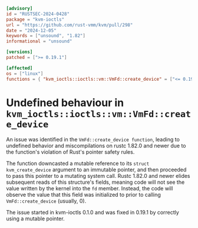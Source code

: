 ```toml
[advisory]
id = "RUSTSEC-2024-0428"
package = "kvm-ioctls"
url = "https://github.com/rust-vmm/kvm/pull/298"
date = "2024-12-05"
keywords = ["unsound", "1.82"]
informational = "unsound"

[versions]
patched = [">= 0.19.1"]

[affected]
os = ["linux"]
functions = { "kvm_ioctls::ioctls::vm::VmFd::create_device" = ["<= 0.19.0"] }
```

# Undefined behaviour in `kvm_ioctls::ioctls::vm::VmFd::create_device`

An issue was identified in the `VmFd::create_device function`, leading to undefined behavior and miscompilations on rustc 1.82.0 and newer due to the function's violation of Rust's pointer safety rules.

The function downcasted a mutable reference to its `struct kvm_create_device` argument to an immutable pointer, and then proceeded to pass this pointer to a mutating system call. Rustc 1.82.0 and newer elides subsequent reads of this structure's fields, meaning code will not see the value written by the kernel into the `fd` member. Instead, the code will observe the value that this field was initialized to prior to calling `VmFd::create_device` (usually, 0).

The issue started in kvm-ioctls 0.1.0 and was fixed in 0.19.1 by correctly using
a mutable pointer.
